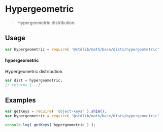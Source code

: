 # Hypergeometric

> Hypergeometric distribution.

<section class="usage">

## Usage

```javascript
var hypergeometric = require( '@stdlib/math/base/dists/hypergeometric' );
```

#### hypergeometric

Hypergeometric distribution.

```javascript
var dist = hypergeometric;
// returns {...}
```

</section>

<!-- /.usage -->

<section class="examples">

## Examples

<!-- TODO: better examples -->

<!-- eslint no-undef: "error" -->

```javascript
var getKeys = require( 'object-keys' ).shim();
var hypergeometric = require( '@stdlib/math/base/dists/hypergeometric' );

console.log( getKeys( hypergeometric ) );
```

</section>

<!-- /.examples -->

<section class="links">

</section>

<!-- /.links -->
